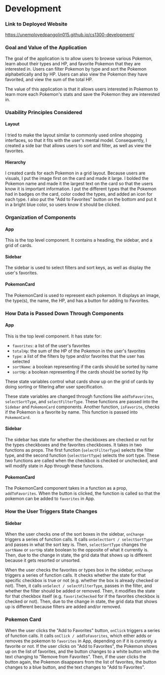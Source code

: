 # Development

### Link to Deployed Website
https://unemployedpangolin015.github.io/cs1300-development/

### Goal and Value of the Application
The goal of the application is to allow users to browse various Pokemon, learn about their types and HP, and favorite Pokemon that they are interested in. Users can filter Pokemon by type and sort the Pokemon alphabetically and by HP. Users can also view the Pokemon they have favorited, and view the sum of the total HP. 

The value of this application is that it allows users interested in Pokemon to learn more each Pokemon's stats and save the Pokemon they are interested in. 

### Usability Principles Considered
#### Layout
I tried to make the layout similar to commonly used online shopping interfaces, so that it fits with the user's mental model. Consequently, I created a side bar that allows users to sort and filter, as well as view the favorites. 

#### Hierarchy
I created cards for each Pokemon in a grid layout. Because users are visuals, I put the image first on the card and made it large. I bolded the Pokemon name and made it the largest text on the card so that the users know it is important information. I put the different types that the Pokemon had in badges on the card, color coded the types, and added an icon for each type. I also put the "Add to Favorites" button on the bottom and put it in a bright blue color, so users know it should be clicked. 

### Organization of Components

#### App
This is the top level component. It contains a heading, the sidebar, and a grid of cards. 

#### Sidebar
The sidebar is used to select filters and sort keys, as well as display the user's favorites. 

#### PokemonCard
The PokemonCard is used to represent each pokemon. It displays an image, the type(s), the name, the HP, and has a button for adding to Favorites. 

### How Data is Passed Down Through Components
#### App
This is the top level component. It has state for: 
- `favorites`: a list of the user's favorites
- `totalHp`: the sum of the HP of the Pokemon in the user's favorites
- `type`: a list of the filters by type and/or favorites that the user has selected
- `sortName`: a boolean representing if the cards should be sorted by name
- `sortHp`: a boolean representing if the cards should be sorted by Hp

These state variables control what cards show up on the grid of cards by doing sorting or filtering after user specification. 

These state variables are changed through functions like `addToFavorites`, `selectSortType`, and `selectFilterType`. These functions are passed into the `Sidebar` and `PokemonCard` components. Another function, `isFavorite`, checks if the Pokemon is a favorite by name. This function is passed into `PokemonCard`. 

#### Sidebar
The sidebar has state for whether the checkboxes are checked or not for the types checkboxes and the favorites checkboxes. It takes in two functions as props. The first function (`selectFilterType`) selects the filter type, and the second function (`selectSortType`) selects the sort type. These two functions are called when the checkbox is checked or unchecked, and will modify state in App through these functions. 

#### PokemonCard
The PokemonCard component takes in a function as a prop, `addToFavorites`. When the button is clicked, the function is called so that the pokemon can be added to `favorites` in App. 

### How the User Triggers State Changes

#### Sidebar
When the user checks one of the sort boxes in the sidebar, `onChange` triggers a series of function calls. It calls `onSelectSort / selectSortType` and passes in what the sort key is. Then, `selectSortType` changes the `sortName` or `sortHp` state boolean to the opposite of what it currently is. Then, due to the change in state, the grid data that shows up is different because it gets resorted or unsorted. 

When the user checks the favorites or types box in the sidebar, `onChange` triggers a series of function calls. It checks whether the state for that specific checkbox is true or not (e.g. whether the box is already checked or not). Then, it calls `onSelect / selectFilterType`, passes in the filter, and whether the filter should be added or removed. Then, it modifies the state for that checkbox itself (e.g. `favoriteChecked` for if the favorites checkbox is checked or not). Then, due to the change in state, the grid data that shows up is different because filters are added and/or removed. 

### Pokemon Card
When the user clicks the "Add to Favorites" button, `onClick` triggers a series of function calls. It calls `onClick / addToFavorites`, which either adds or removes the pokemon to `favorites` in App, depending on if it is currently a favorite or not. If the user clicks on "Add to Favorites", the Pokemon shows up on the list of favorites, and the button changes to a white button with the text changing to "Remove from Favorites". Then, if the user clicks the button again, the Pokemon disappears from the list of favorites, the button changes to a blue button, and the text changes to "Add to Favorites".

